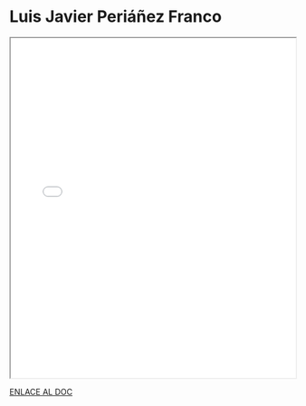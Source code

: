 # Luis Javier Periáñez Franco

<iframe 
  src="/assets/files/Luis%20Javier%20Periañez%20Franco-8812fbc8af2b47ce88e10366a2d3c756.pdf" 
  width="100%" 
  height="600px" 
  style={{ border: "none" }} 
></iframe>

[ENLACE AL DOC](../../../static/PDFs/Commitment/Luis%20Javier%20Periañez%20Franco.pdf)

